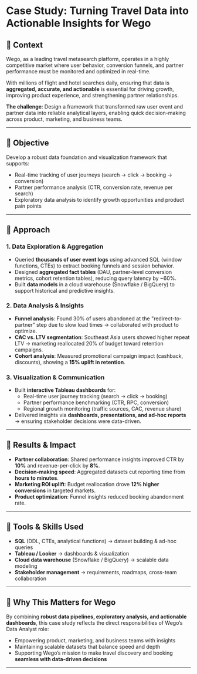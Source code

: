 # Case Study: Turning Travel Data into Actionable Insights for Wego

## 🔎 Context  
Wego, as a leading travel metasearch platform, operates in a highly competitive market where user behavior, conversion funnels, and partner performance must be monitored and optimized in real-time.  

With millions of flight and hotel searches daily, ensuring that data is **aggregated, accurate, and actionable** is essential for driving growth, improving product experience, and strengthening partner relationships.  

**The challenge**: Design a framework that transformed raw user event and partner data into reliable analytical layers, enabling quick decision-making across product, marketing, and business teams.  

---

## 🔎 Objective  
Develop a robust data foundation and visualization framework that supports:  
- Real-time tracking of user journeys (search → click → booking → conversion)  
- Partner performance analysis (CTR, conversion rate, revenue per search)  
- Exploratory data analysis to identify growth opportunities and product pain points  

---

## 🔎 Approach  

### 1. Data Exploration & Aggregation  
- Queried **thousands of user event logs** using advanced SQL (window functions, CTEs) to extract booking funnels and session behavior.  
- Designed **aggregated fact tables** (DAU, partner-level conversion metrics, cohort retention tables), reducing query latency by ~60%.  
- Built **data models** in a cloud warehouse (Snowflake / BigQuery) to support historical and predictive insights.  

### 2. Data Analysis & Insights  
- **Funnel analysis**: Found 30% of users abandoned at the "redirect-to-partner" step due to slow load times → collaborated with product to optimize.  
- **CAC vs. LTV segmentation**: Southeast Asia users showed higher repeat LTV → marketing reallocated 20% of budget toward retention campaigns.  
- **Cohort analysis**: Measured promotional campaign impact (cashback, discounts), showing a **15% uplift in retention**.  

### 3. Visualization & Communication  
- Built **interactive Tableau dashboards** for:  
  - Real-time user journey tracking (search → click → booking)  
  - Partner performance benchmarking (CTR, RPC, conversion)  
  - Regional growth monitoring (traffic sources, CAC, revenue share)  
- Delivered insights via **dashboards, presentations, and ad-hoc reports** → ensuring stakeholder decisions were data-driven.  

---

## 🔎 Results & Impact  
- **Partner collaboration**: Shared performance insights improved CTR by **10%** and revenue-per-click by **8%**.  
- **Decision-making speed**: Aggregated datasets cut reporting time from **hours to minutes**.  
- **Marketing ROI uplift**: Budget reallocation drove **12% higher conversions** in targeted markets.  
- **Product optimization**: Funnel insights reduced booking abandonment rate.  

---

## 🔎 Tools & Skills Used  
- **SQL** (DDL, CTEs, analytical functions) → dataset building & ad-hoc queries  
- **Tableau / Looker** → dashboards & visualization  
- **Cloud data warehouse** (Snowflake / BigQuery) → scalable data modeling  
- **Stakeholder management** → requirements, roadmaps, cross-team collaboration

---

## 🔎 Why This Matters for Wego  
By combining **robust data pipelines, exploratory analysis, and actionable dashboards**, this case study reflects the direct responsibilities of Wego’s Data Analyst role:  
- Empowering product, marketing, and business teams with insights  
- Maintaining scalable datasets that balance speed and depth  
- Supporting Wego’s mission to make travel discovery and booking **seamless with data-driven decisions**  

---
